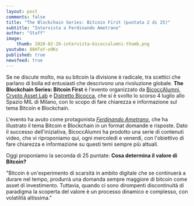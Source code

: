 ```yaml
---
layout: post
comments: false
title: "The Blockchain Series: Bitcoin First (puntata 2 di 25)"
subtitle: "Intervista a Ferdinando Ametrano"
author: "Staff"
image:
    thumb: 2020-02-26-intervista-bicoccalumni-thumb.png
youtube: 88HTaY-o9Ks
published: true
newsfeed: true
---
```


Se ne discute molto, ma su bitcoin la divisione è radicale, tra scettici che parlano di bolla ed entusiasti che descrivono una rivoluzione globale. **The Blockchain Series: Bitcoin First** è l'evento organizzato da [BicoccAlumni](https://www.bicoccalumni.it/), [Crypto Asset Lab](https://cryptoassetlab.diseade.unimib.it/) e [Distretto Bicocca](https://www.distrettobicocca.it/), che si è svolto lo scorso 4 luglio allo Spazio MIL di Milano, con lo scopo di fare chiarezza e informazione sul tema Bitcoin e Blockchain.

L'evento ha avuto come protagonista [*Ferdinando Ametrano*](https://www.ametrano.net), che ha illustrato il tema Bitcoin e Blockchain in un format domande e risposte. Dato il successo dell'iniziativa, BicoccAlumni ha prodotto una serie di contenuti video, che vi riproponiamo qui, ogni mercoledì e venerdì, con l'obiettivo di fare chiarezza e informazione su questi temi sempre più attuali. 

Oggi proponiamo la seconda di 25 puntate: **Cosa determina il valore di Bitcoin?**

"Bitcoin è un'esperimento di scarsità in ambito digitale che se continuerà a durare nel tempo, produrrà una domanda sempre maggiore di bitcoin come asset di investimento. Tuttavia, quando ci sono dirompenti discontinuità di paradigma la scoperta del valore è un processo dinamico e complesso, con volatilità altissima."
